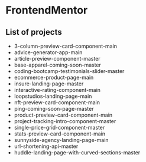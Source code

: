 # FrontendMentor

## List of projects

- 3-column-preview-card-component-main
- advice-generator-app-main
- article-preview-component-master
- base-apparel-coming-soon-master
- coding-bootcamp-testimonials-slider-master
- ecommerce-product-page-main
- insure-landing-page-master
- interactive-rating-component-main
- loopstudios-landing-page-main
- nft-preview-card-component-main
- ping-coming-soon-page-master
- product-preview-card-component-main
- project-tracking-intro-component-master
- single-price-grid-component-master
- stats-preview-card-component-main
- sunnyside-agency-landing-page-main
- url-shortening-api-master
- huddle-landing-page-with-curved-sections-master
